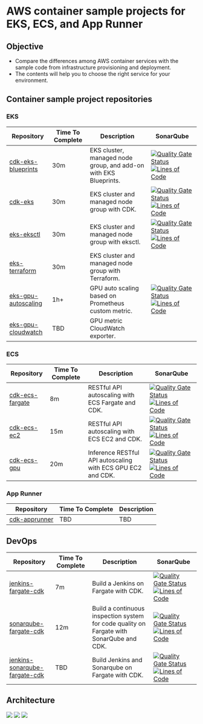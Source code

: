 # AWS container sample projects for EKS, ECS, and App Runner

## Objective

* Compare the differences among AWS container services with the sample code from infrastructure provisioning and deployment.
* The contents will help you to choose the right service for your environment.

## Container sample project repositories

### EKS

| Repository                                                               | Time To Complete | Description          |  SonarQube  |
|--------------------------------------------------------------------------|------------------|----------------------|----------------------|
| [cdk-eks-blueprints](https://github.com/engel80/cdk-eks-blueprints)      | 30m | EKS cluster, managed node group, and add-on with EKS Blueprints. | [![Quality Gate Status](https://sonarcloud.io/api/project_badges/measure?project=engel80_cdk-eks-blueprints&metric=alert_status)](https://sonarcloud.io/summary/new_code?id=engel80_cdk-eks-blueprints) [![Lines of Code](https://sonarcloud.io/api/project_badges/measure?project=engel80_cdk-eks-blueprints&metric=ncloc)](https://sonarcloud.io/summary/new_code?id=engel80_cdk-eks-blueprints) |
| [cdk-eks](https://github.com/engel80/cdk-eks)                            | 30m | EKS cluster and managed node group with CDK.        | [![Quality Gate Status](https://sonarcloud.io/api/project_badges/measure?project=engel80_cdk-eks&metric=alert_status)](https://sonarcloud.io/summary/new_code?id=engel80_cdk-eks)  [![Lines of Code](https://sonarcloud.io/api/project_badges/measure?project=engel80_cdk-eks&metric=ncloc)](https://sonarcloud.io/summary/new_code?id=engel80_cdk-eks)    |
| [eks-eksctl](https://github.com/engel80/eks-eksctl)                      | 30m | EKS cluster and managed node group with eksctl.     |  [![Quality Gate Status](https://sonarcloud.io/api/project_badges/measure?project=engel80_eks-eksctl&metric=alert_status)](https://sonarcloud.io/summary/new_code?id=engel80_eks-eksctl) [![Lines of Code](https://sonarcloud.io/api/project_badges/measure?project=engel80_eks-eksctl&metric=ncloc)](https://sonarcloud.io/summary/new_code?id=engel80_eks-eksctl)  |
| [eks-terraform](https://github.com/engel80/eks-terraform)                | 30m | EKS cluster and managed node group with Terraform.  |    |
| [eks-gpu-autoscaling](https://github.com/engel80/eks-gpu-autoscaling)    | 1h+ | GPU auto scaling based on Prometheus custom metric. | [![Quality Gate Status](https://sonarcloud.io/api/project_badges/measure?project=engel80_eks-gpu-autoscaling&metric=alert_status)](https://sonarcloud.io/summary/new_code?id=engel80_eks-gpu-autoscaling) [![Lines of Code](https://sonarcloud.io/api/project_badges/measure?project=engel80_eks-gpu-autoscaling&metric=ncloc)](https://sonarcloud.io/summary/new_code?id=engel80_eks-gpu-autoscaling)   |
| [eks-gpu-cloudwatch](https://github.com/engel80/eks-gpu-cloudwatch)      | TBD | GPU metric CloudWatch exporter.                      |    |

### ECS

| Repository                                                     | Time To Complete  | Description          | SonarQube  |
|----------------------------------------------------------------|-------------------|----------------------|---------------------|
| [cdk-ecs-fargate](https://github.com/engel80/cdk-ecs-fargate)  | 8m  | RESTful API autoscaling with ECS Fargate and CDK. | [![Quality Gate Status](https://sonarcloud.io/api/project_badges/measure?project=engel80_cdk-ecs-fargate&metric=alert_status)](https://sonarcloud.io/summary/new_code?id=engel80_cdk-ecs-fargate) [![Lines of Code](https://sonarcloud.io/api/project_badges/measure?project=engel80_cdk-ecs-fargate&metric=ncloc)](https://sonarcloud.io/summary/new_code?id=engel80_cdk-ecs-fargate)   |
| [cdk-ecs-ec2](https://github.com/engel80/cdk-ecs-ec2)          | 15m | RESTful API autoscaling with ECS EC2 and CDK.     | [![Quality Gate Status](https://sonarcloud.io/api/project_badges/measure?project=engel80_cdk-ecs-ec2&metric=alert_status)](https://sonarcloud.io/summary/new_code?id=engel80_cdk-ecs-ec2) [![Lines of Code](https://sonarcloud.io/api/project_badges/measure?project=engel80_cdk-ecs-ec2&metric=ncloc)](https://sonarcloud.io/summary/new_code?id=engel80_cdk-ecs-ec2) |
| [cdk-ecs-gpu](https://github.com/engel80/cdk-ecs-gpu)          | 20m | Inference RESTful API autoscaling with ECS GPU EC2 and CDK.   | [![Quality Gate Status](https://sonarcloud.io/api/project_badges/measure?project=engel80_cdk-ecs-gpu&metric=alert_status)](https://sonarcloud.io/summary/new_code?id=engel80_cdk-ecs-gpu) [![Lines of Code](https://sonarcloud.io/api/project_badges/measure?project=engel80_cdk-ecs-gpu&metric=ncloc)](https://sonarcloud.io/summary/new_code?id=engel80_cdk-ecs-gpu) |

### App Runner

| Repository                    | Time To Complete  | Description          |
|-------------------------------|-------------------|----------------------|
| [cdk-apprunner](https://github.com/engel80/cdk-apprunner)  | TBD  | TBD |

## DevOps

| Repository                    | Time To Complete  | Description          |  SonarQube  |
|-------------------------------|-------------------|----------------------|---------------------|
| [jenkins-fargate-cdk](https://github.com/engel80/jenkins-fargate-cdk)  | 7m | Build a Jenkins on Fargate with CDK. | [![Quality Gate Status](https://sonarcloud.io/api/project_badges/measure?project=engel80_jenkins-fargate-cdk&metric=alert_status)](https://sonarcloud.io/summary/new_code?id=engel80_jenkins-fargate-cdk) [![Lines of Code](https://sonarcloud.io/api/project_badges/measure?project=engel80_jenkins-fargate-cdk&metric=ncloc)](https://sonarcloud.io/summary/new_code?id=engel80_jenkins-fargate-cdk) |
| [sonarqube-fargate-cdk](https://github.com/engel80/sonarqube-fargate-cdk)  | 12m | Build a continuous inspection system for code quality on Fargate with SonarQube and CDK. | [![Quality Gate Status](https://sonarcloud.io/api/project_badges/measure?project=engel80_sonarqube-fargate-cdk&metric=alert_status)](https://sonarcloud.io/summary/new_code?id=engel80_sonarqube-fargate-cdk) [![Lines of Code](https://sonarcloud.io/api/project_badges/measure?project=engel80_sonarqube-fargate-cdk&metric=ncloc)](https://sonarcloud.io/summary/new_code?id=engel80_sonarqube-fargate-cdk) |
| [jenkins-sonarqube-fargate-cdk](https://github.com/engel80/jenkins-sonarqube-fargate-cdk)  | TBD | Build Jenkins and Sonarqube on Fargate with CDK. | [![Quality Gate Status](https://sonarcloud.io/api/project_badges/measure?project=engel80_jenkins-sonarqube-fargate-cdk&metric=alert_status)](https://sonarcloud.io/summary/new_code?id=engel80_jenkins-sonarqube-fargate-cdk) [![Lines of Code](https://sonarcloud.io/api/project_badges/measure?project=engel80_jenkins-sonarqube-fargate-cdk&metric=ncloc)](https://sonarcloud.io/summary/new_code?id=engel80_jenkins-sonarqube-fargate-cdk) |


## Architecture

<img src="https://github.com/engel80/cdk-eks-blueprints/blob/develop/screenshots/diagram.png?raw=true"/>

<img src="https://github.com/engel80/cdk-ecs-fargate/blob/develop/screenshots/fargate-architecture.png?raw=true"/>

<img src="https://raw.githubusercontent.com/engel80/jenkins-sonarqube-fargate-cdk/develop/screenshots/architecture.png"/>
